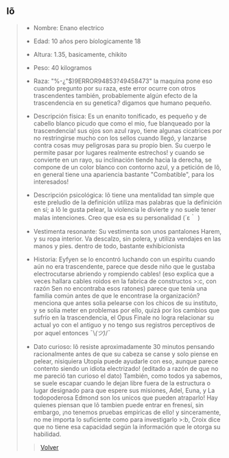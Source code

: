 ## Iõ
> - Nombre: Enano electrico
> 
> - Edad: 10 años pero bíologicamente 18
> 
> - Altura: 1.35, basicamente, chikito
> 
> - Peso: 40 kilogramos
> 
> - Raza: "%-¿"$)9ERROR94853?49458473" la maquina pone eso cuando pregunto por su raza, este error ocurre con otros trascendentes también, probablemente algún efecto de la trascendencia en su genetica? digamos que humano pequeño.
> 
> - Descripción física: Es un enanito tonificado, es pequeño y de cabello blanco picudo que como el mio, fue blanqueado por la trascendencia! sus ojos son azul rayo, tiene algunas cicatrices por no restringirse mucho con los sellos cuando llegó, y lanzarse contra cosas muy peligrosas para su propio bien. Su cuerpo le permite pasar por lugares realmente estrechos! y cuando se convierte en un rayo, su inclinación tiende hacia la derecha, se compone de un color blanco con contorno azul, y a petición de Iõ, en general tiene una apariencia bastante "Combatible", para los interesados!  
> 
> - Descripción psicológica: Iõ tiene una mentalidad tan simple que este preludio de la definición utiliza mas palabras que la definición en sí; a Iõ le gusta pelear, la violencia le divierte y no suele tener malas intenciones. Creo que esa es su personalidad (´ε｀ ) 
> 
> - Vestimenta resonante: Su vestimenta son unos pantalones Harem, y su ropa interior. Va descalzo, sin polera, y utiliza vendajes en las manos y pies. dentro de todo, bastante exhibicionista
> 
> - Historia: Eyfyen se lo encontró luchando con un espiritu cuando aún no era trascendente, parece que desde niño que le gustaba electrocutarse abriendo y rompiendo cables! (eso explica que a veces hallara cables roidos en la fabrica de constructos >:c, con razón Sen no encontraba esos ratones) parece que tenía una familia común antes de que le encontrase la organización? menciona que antes solia pelearse con los chicos de su instituto, y se solia meter en problemas por ello, quizá por los cambios que sufrío en la trascendencia, el Opus Finale no logra relacionar su actual yo con el antiguo y no tengo sus registros perceptivos de por aquel entonces ¯\\_(ツ)_/¯
> 
> - Dato curioso: Iõ resiste aproximadamente 30 minutos pensando racionalmente antes de que su cabeza se canse y solo piense en pelear, nisiquiera Utopía puede ayudarle con eso, aunque parece contento siendo un idiota electrizado! (editado a razón de que no me pareció tan curioso el dato) También, como todos ya sabemos, se suele escapar cuando le dejan libre fuera de la estructura o lugar designado para que espere sus misiones, Adel, Euna, y La todopoderosa Edmond son los unicos que pueden atraparlo! Hay quienes piensan que Iõ tambien puede entrar en frenesí, sin embargo, ¡no tenemos pruebas empiricas de ello! y sinceramente, no me importa lo suficiente como para investigarlo >:b, Croix dice que no tiene esa capacidad según la información que le otorga su habilidad.
>
> > [Volver](Latence.md)